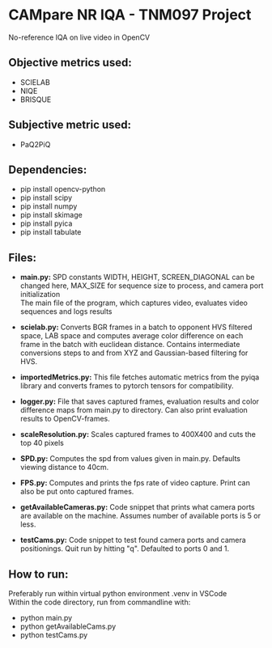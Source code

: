 # CAMpare NR IQA - TNM097 Project
No-reference IQA on live video in OpenCV

## Objective metrics used: 
- SCIELAB
- NIQE
- BRISQUE

## Subjective metric used: 
- PaQ2PiQ

## Dependencies: 
- pip install opencv-python 
- pip install scipy
- pip install numpy 
- pip install skimage
- pip install pyica
- pip install tabulate


## Files: 
- **main.py:** SPD constants WIDTH, HEIGHT, SCREEN_DIAGONAL can be changed here, MAX_SIZE for sequence size to process, and camera port initialization <br> The main file of the program, which captures video, evaluates video sequences and logs results 
- **scielab.py:** Converts BGR frames in a batch to opponent HVS filtered space, LAB space and computes average color difference on each frame in the batch with euclidean distance. Contains intermediate conversions steps to and from XYZ and Gaussian-based filtering for HVS. 
- **importedMetrics.py:** This file fetches automatic metrics from the pyiqa library and converts frames to pytorch tensors for compatibility.  
- **logger.py:** File that saves captured frames, evaluation results and color difference maps from main.py to directory. Can also print evaluation results to OpenCV-frames. 
- **scaleResolution.py:** Scales captured frames to 400X400 and cuts the top 40 pixels
- **SPD.py:** Computes the spd from values given in main.py. Defaults viewing distance to 40cm. 
- **FPS.py:** Computes and prints the fps rate of video capture. Print can also be put onto captured frames. <br>

- **getAvailableCameras.py:** Code snippet that prints what camera ports are available on the machine. Assumes number of available ports is 5 or less.
- **testCams.py:** Code snippet to test found camera ports and camera positionings. Quit run by hitting "q". Defaulted to ports 0 and 1. 


## How to run: <br>
Preferably run within virtual python environment .venv in VSCode<br>
Within the code directory, run from commandline with: 
- python main.py
- python getAvailableCams.py
- python testCams.py


